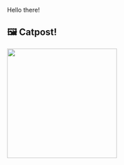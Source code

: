 Hello there!



## 🖼️ Catpost!

<sub>
    <img src="https://cdn2.thecatapi.com/images/5es.jpg" height="256">
</sub>

